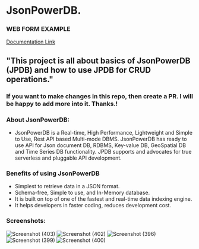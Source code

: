 # JsonPowerDB.
### WEB FORM EXAMPLE
[Documentation Link](http://login2explore.com/jpdb/docs.html)

## "This project is all about basics of JsonPowerDB (JPDB) and how to use JPDB for CRUD operations." 
### If you want to make changes in this repo, then create a PR. I will be happy to add more into it. Thanks.!
### About JsonPowerDB:

- JsonPowerDB is a Real-time, High Performance, Lightweight and Simple to Use, Rest API based Multi-mode DBMS. JsonPowerDB has ready to use API for Json document DB, RDBMS, Key-value DB, GeoSpatial DB and Time Series DB functionality. JPDB supports and advocates for true serverless and pluggable API development.

### Benefits of using JsonPowerDB

- Simplest to retrieve data in a JSON format.
- Schema-free, Simple to use, and In-Memory database.
- It is built on top of one of the fastest and real-time data indexing engine.
- It helps developers in faster coding, reduces development cost.

### Screenshots:

![Screenshot (403)](https://user-images.githubusercontent.com/109819716/180517883-03053774-b333-4a28-8bdf-aac9a4f641ec.png)
![Screenshot (402)](https://user-images.githubusercontent.com/109819716/180516306-5f8394e5-427d-4417-bac7-4af7b7baeea7.png)
![Screenshot (396)](https://user-images.githubusercontent.com/109819716/180516096-344307e7-3497-4a81-b480-3ade1c1a09b8.png)
![Screenshot (399)](https://user-images.githubusercontent.com/109819716/180516143-b7b17ec4-6383-4fae-b271-eee9308244b2.png)
![Screenshot (400)](https://user-images.githubusercontent.com/109819716/180516183-c2ef81b8-086a-41f5-b8c5-142f495a89de.png)
